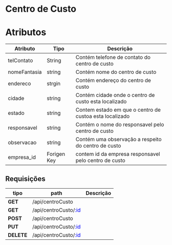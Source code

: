 # Centro de Custo

# Atributos

| Atributo     | Tipo        | Descrição                                               |
| ------------ | ----------- | ------------------------------------------------------- |
| telContato   | String      | Contém telefone de contato do centro de custo           |
| nomeFantasia | string      | Contém nome do centro de custo                          |
| endereco     | strgin      | Contém endereço do centro de custo                      |
| cidade       | string      | Contém cidade onde o centro de custo esta localizado    |
| estado       | string      | Contem estado em que o centro de custoa esta localizado |
| responsavel  | string      | Contém o nome do responsavel pelo centro de custo       |
| observacao   | string      | Contém uma observação a respeito do centro de custo     |
| empresa_id   | Forigen Key | contem id da empresa responsavel pelo centro de custo   |

## Requisições

| tipo       | path                                                 | Descrição |
| ---------- | ---------------------------------------------------- | --------- |
| **GET**    | /api/centroCusto                                     |           |
| **GET**    | /api/centroCusto/<span style="color:blue">:id</span> |           |
| **POST**   | /api/centroCusto                                     |           |
| **PUT**    | /api/centroCusto/<span style="color:blue">:id</span> |           |
| **DELETE** | /api/centroCusto/<span style="color:blue">:id</span> |           |


